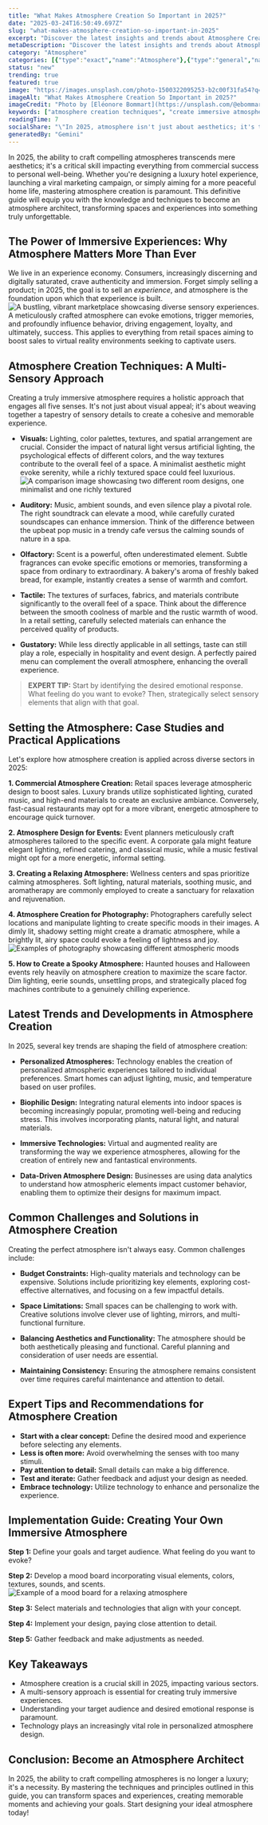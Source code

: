```yaml
---
title: "What Makes Atmosphere Creation So Important in 2025?"
date: "2025-03-24T16:50:49.697Z"
slug: "what-makes-atmosphere-creation-so-important-in-2025"
excerpt: "Discover the latest insights and trends about Atmosphere Creation. This comprehensive guide covers everything you need to know about Atmosphere Creation in 2025."
metaDescription: "Discover the latest insights and trends about Atmosphere Creation. This comprehensive guide covers everything you need to know about Atmosphere Creation in..."
category: "Atmosphere"
categories: [{"type":"exact","name":"Atmosphere"},{"type":"general","name":"Environmental Design"},{"type":"medium","name":"Sensory Experience"},{"type":"specific","name":"Spatial Acoustics"},{"type":"niche","name":"Sound Masking"}]
status: "new"
trending: true
featured: true
image: "https://images.unsplash.com/photo-1500322095253-b2c00f31fa54?q=85&w=1200&fit=max&fm=webp&auto=compress"
imageAlt: "What Makes Atmosphere Creation So Important in 2025?"
imageCredit: "Photo by [Eléonore Bommart](https://unsplash.com/@ebommart) on Unsplash"
keywords: ["atmosphere creation techniques", "create immersive atmosphere", "setting the atmosphere", "how to create atmosphere in a room", "atmosphere design for events", "best ways to create atmosphere", "commercial atmosphere creation", "creating a relaxing atmosphere", "atmosphere creation for photography", "how to create a spooky atmosphere"]
readingTime: 7
socialShare: "\"In 2025, atmosphere isn't just about aesthetics; it's the foundation of unforgettable experiences. Mastering sensory details is the key to unlocking truly immersive environments.\""
generatedBy: "Gemini"
---
```




In 2025, the ability to craft compelling atmospheres transcends mere aesthetics; it's a critical skill impacting everything from commercial success to personal well-being.  Whether you're designing a luxury hotel experience, launching a viral marketing campaign, or simply aiming for a more peaceful home life, mastering atmosphere creation is paramount.  This definitive guide will equip you with the knowledge and techniques to become an atmosphere architect, transforming spaces and experiences into something truly unforgettable.

## The Power of Immersive Experiences: Why Atmosphere Matters More Than Ever

We live in an experience economy.  Consumers, increasingly discerning and digitally saturated, crave authenticity and immersion.  Forget simply selling a product; in 2025, the goal is to sell an *experience*, and atmosphere is the foundation upon which that experience is built.  ![A bustling, vibrant marketplace showcasing diverse sensory experiences](https://images.unsplash.com/photo-1629590726291-37b8dd5d7c6e?q=85&w=1200&fit=max&fm=webp&auto=compress).  A meticulously crafted atmosphere can evoke emotions, trigger memories, and profoundly influence behavior, driving engagement, loyalty, and ultimately, success. This applies to everything from retail spaces aiming to boost sales to virtual reality environments seeking to captivate users.

## Atmosphere Creation Techniques: A Multi-Sensory Approach

Creating a truly immersive atmosphere requires a holistic approach that engages all five senses.  It's not just about visual appeal; it's about weaving together a tapestry of sensory details to create a cohesive and memorable experience.

* **Visuals:** Lighting, color palettes, textures, and spatial arrangement are crucial. Consider the impact of natural light versus artificial lighting, the psychological effects of different colors, and the way textures contribute to the overall feel of a space.  A minimalist aesthetic might evoke serenity, while a richly textured space could feel luxurious. ![A comparison image showcasing two different room designs, one minimalist and one richly textured](https://images.unsplash.com/photo-1471004899334-e129fb34b9ae?q=85&w=1200&fit=max&fm=webp&auto=compress)

* **Auditory:** Music, ambient sounds, and even silence play a pivotal role.  The right soundtrack can elevate a mood, while carefully curated soundscapes can enhance immersion.  Think of the difference between the upbeat pop music in a trendy cafe versus the calming sounds of nature in a spa.

* **Olfactory:** Scent is a powerful, often underestimated element.  Subtle fragrances can evoke specific emotions or memories, transforming a space from ordinary to extraordinary.  A bakery's aroma of freshly baked bread, for example, instantly creates a sense of warmth and comfort.

* **Tactile:** The textures of surfaces, fabrics, and materials contribute significantly to the overall feel of a space.  Think about the difference between the smooth coolness of marble and the rustic warmth of wood.  In a retail setting, carefully selected materials can enhance the perceived quality of products.

* **Gustatory:** While less directly applicable in all settings, taste can still play a role, especially in hospitality and event design.  A perfectly paired menu can complement the overall atmosphere, enhancing the overall experience.

> **EXPERT TIP:**  Start by identifying the desired emotional response. What feeling do you want to evoke?  Then, strategically select sensory elements that align with that goal.

## Setting the Atmosphere: Case Studies and Practical Applications

Let's explore how atmosphere creation is applied across diverse sectors in 2025:

**1. Commercial Atmosphere Creation:** Retail spaces leverage atmospheric design to boost sales.  Luxury brands utilize sophisticated lighting, curated music, and high-end materials to create an exclusive ambiance.  Conversely, fast-casual restaurants may opt for a more vibrant, energetic atmosphere to encourage quick turnover.

**2. Atmosphere Design for Events:** Event planners meticulously craft atmospheres tailored to the specific event.  A corporate gala might feature elegant lighting, refined catering, and classical music, while a music festival might opt for a more energetic, informal setting.

**3. Creating a Relaxing Atmosphere:**  Wellness centers and spas prioritize calming atmospheres.  Soft lighting, natural materials, soothing music, and aromatherapy are commonly employed to create a sanctuary for relaxation and rejuvenation.

**4. Atmosphere Creation for Photography:** Photographers carefully select locations and manipulate lighting to create specific moods in their images.  A dimly lit, shadowy setting might create a dramatic atmosphere, while a brightly lit, airy space could evoke a feeling of lightness and joy. ![Examples of photography showcasing different atmospheric moods](https://images.unsplash.com/photo-1446776709462-d6b525c57bd3?q=85&w=1200&fit=max&fm=webp&auto=compress)

**5. How to Create a Spooky Atmosphere:**  Haunted houses and Halloween events rely heavily on atmosphere creation to maximize the scare factor.  Dim lighting, eerie sounds, unsettling props, and strategically placed fog machines contribute to a genuinely chilling experience.

## Latest Trends and Developments in Atmosphere Creation

In 2025, several key trends are shaping the field of atmosphere creation:

* **Personalized Atmospheres:** Technology enables the creation of personalized atmospheric experiences tailored to individual preferences.  Smart homes can adjust lighting, music, and temperature based on user profiles.

* **Biophilic Design:**  Integrating natural elements into indoor spaces is becoming increasingly popular, promoting well-being and reducing stress.  This involves incorporating plants, natural light, and natural materials.

* **Immersive Technologies:** Virtual and augmented reality are transforming the way we experience atmospheres, allowing for the creation of entirely new and fantastical environments.

* **Data-Driven Atmosphere Design:** Businesses are using data analytics to understand how atmospheric elements impact customer behavior, enabling them to optimize their designs for maximum impact.

## Common Challenges and Solutions in Atmosphere Creation

Creating the perfect atmosphere isn't always easy.  Common challenges include:

* **Budget Constraints:**  High-quality materials and technology can be expensive.  Solutions include prioritizing key elements, exploring cost-effective alternatives, and focusing on a few impactful details.

* **Space Limitations:**  Small spaces can be challenging to work with.  Creative solutions involve clever use of lighting, mirrors, and multi-functional furniture.

* **Balancing Aesthetics and Functionality:**  The atmosphere should be both aesthetically pleasing and functional.  Careful planning and consideration of user needs are essential.

* **Maintaining Consistency:**  Ensuring the atmosphere remains consistent over time requires careful maintenance and attention to detail.

## Expert Tips and Recommendations for Atmosphere Creation

* **Start with a clear concept:** Define the desired mood and experience before selecting any elements.
* **Less is often more:**  Avoid overwhelming the senses with too many stimuli.
* **Pay attention to detail:**  Small details can make a big difference.
* **Test and iterate:**  Gather feedback and adjust your design as needed.
* **Embrace technology:**  Utilize technology to enhance and personalize the experience.

## Implementation Guide: Creating Your Own Immersive Atmosphere

**Step 1:** Define your goals and target audience. What feeling do you want to evoke?

**Step 2:**  Develop a mood board incorporating visual elements, colors, textures, sounds, and scents. ![Example of a mood board for a relaxing atmosphere](https://images.unsplash.com/photo-1527612820672-5b56351f7346?q=85&w=1200&fit=max&fm=webp&auto=compress)

**Step 3:**  Select materials and technologies that align with your concept.

**Step 4:**  Implement your design, paying close attention to detail.

**Step 5:**  Gather feedback and make adjustments as needed.

## Key Takeaways

* Atmosphere creation is a crucial skill in 2025, impacting various sectors.
* A multi-sensory approach is essential for creating truly immersive experiences.
* Understanding your target audience and desired emotional response is paramount.
* Technology plays an increasingly vital role in personalized atmosphere design.

## Conclusion:  Become an Atmosphere Architect

In 2025, the ability to craft compelling atmospheres is no longer a luxury; it's a necessity.  By mastering the techniques and principles outlined in this guide, you can transform spaces and experiences, creating memorable moments and achieving your goals.  Start designing your ideal atmosphere today!

